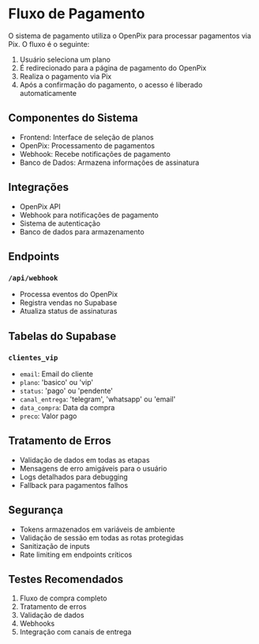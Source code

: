 # Fluxo de Pagamento

O sistema de pagamento utiliza o OpenPix para processar pagamentos via Pix. O fluxo é o seguinte:

1. Usuário seleciona um plano
2. É redirecionado para a página de pagamento do OpenPix
3. Realiza o pagamento via Pix
4. Após a confirmação do pagamento, o acesso é liberado automaticamente

## Componentes do Sistema

- Frontend: Interface de seleção de planos
- OpenPix: Processamento de pagamentos
- Webhook: Recebe notificações de pagamento
- Banco de Dados: Armazena informações de assinatura

## Integrações

- OpenPix API
- Webhook para notificações de pagamento
- Sistema de autenticação
- Banco de dados para armazenamento

## Endpoints

### `/api/webhook`

- Processa eventos do OpenPix
- Registra vendas no Supabase
- Atualiza status de assinaturas

## Tabelas do Supabase

### `clientes_vip`

- `email`: Email do cliente
- `plano`: 'basico' ou 'vip'
- `status`: 'pago' ou 'pendente'
- `canal_entrega`: 'telegram', 'whatsapp' ou 'email'
- `data_compra`: Data da compra
- `preco`: Valor pago

## Tratamento de Erros

- Validação de dados em todas as etapas
- Mensagens de erro amigáveis para o usuário
- Logs detalhados para debugging
- Fallback para pagamentos falhos

## Segurança

- Tokens armazenados em variáveis de ambiente
- Validação de sessão em todas as rotas protegidas
- Sanitização de inputs
- Rate limiting em endpoints críticos

## Testes Recomendados

1. Fluxo de compra completo
2. Tratamento de erros
3. Validação de dados
4. Webhooks
5. Integração com canais de entrega
